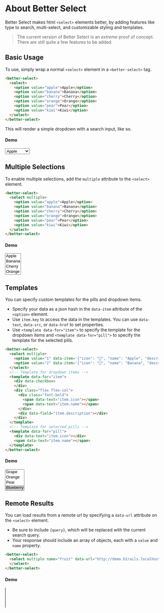 # About Better Select

Better Select makes html `<select>` elements better, by adding features like type to search, multi-select, and customizable styling and templates.

> The current version of Better Select is an *extreme* proof of concept. There are still quite a few features to be added.

## Basic Usage

To use, simply wrap a normal `<select>` element in a `<better-select>` tag.

```html 
<better-select>
  <select>
    <option value="apple">Apple</option>
    <option value="banana">Banana</option>
    <option value="cherry">Cherry</option>
    <option value="orange">Orange</option>
    <option value="pear">Pear</option>
    <option value="kiwi">Kiwi</option>
  </select>
</better-select>
```

This will render a simple dropdown with a search input, like so.

#### Demo

<better-select>
  <select name="fruit">
    <option value="apple">Apple</option>
    <option value="banana">Banana</option>
    <option value="cherry">Cherry</option>
    <option value="orange">Orange</option>
    <option value="pear">Pear</option>
    <option value="kiwi">Kiwi</option>
    <option value="mango">Mango</option>
    <option value="apple2">Apple 2</option>
    <option value="banana2">Banana 2</option>
    <option value="cherry2">Cherry 2</option>
    <option value="orange2">Orange 2</option>
    <option value="pear2">Pear 2</option>
    <option value="kiwi2">Kiwi 2</option>
    <option value="mango2">Mango 2</option>
    <option value="apple3">Apple 3</option>
    <option value="banana3">Banana 3</option>
    <option value="cherry3">Cherry 3</option>
    <option value="orange3">Orange 3</option>
    <option value="pear3">Pear 3</option>
    <option value="kiwi3">Kiwi 3</option> 
    <option value="mango3">Mango 3</option>
    <option value="apple4">Apple 4</option>
    <option value="banana4">Banana 4</option>
    <option value="cherry4">Cherry 4</option>
    <option value="orange4">Orange 4</option>
    <option value="pear4">Pear 4</option>
    <option value="kiwi4">Kiwi 4</option>
    <option value="mango4">Mango 4</option>
    <option value="apple5">Apple 5</option>
    <option value="banana5">Banana 5</option>
    <option value="cherry5">Cherry 5</option>
    <option value="orange5">Orange 5</option>
    <option value="pear5">Pear 5</option>
    <option value="kiwi5">Kiwi 5</option> 
    <option value="mango5">Mango 5</option>
    <option value="apple6">Apple 6</option>
    <option value="banana6">Banana 6</option>
    <option value="cherry6">Cherry 6</option>
    <option value="orange6">Orange 6</option>
    <option value="pear6">Pear 6</option>
    <option value="kiwi6">Kiwi 6</option> 
    <option value="mango6">Mango 6</option> 
  </select>
</better-select>

<br/>

## Multiple Selections

To enable multiple selections, add the `multiple` attribute to the `<select>` element.

```html
<better-select>
  <select multiple>
    <option value="apple">Apple</option>
    <option value="banana">Banana</option>
    <option value="cherry">Cherry</option>
    <option value="orange">Orange</option>
    <option value="pear">Pear</option>
    <option value="kiwi">Kiwi</option>
  </select>
</better-select>
```

#### Demo 

<better-select>
  <select multiple name="fruit">
    <option value="apple">Apple</option>
    <option value="banana">Banana</option>
    <option value="cherry">Cherry</option>
    <option value="orange">Orange</option>
    <option value="pear">Pear</option>
    <option value="kiwi">Kiwi</option>
  </select>
</better-select>

## Templates 

You can specify custom templates for the pills and dropdown items.

- Specify your data as a json hash in the `data-item` attribute of the `<option>` element.
- Use `item.key` to access the data in the templates. You can use `data-text`, `data-src`, or `data-href` to set properties.
- Use `<template data-for="item">` to specify the template for the dropdown items and `<template data-for="pill">` to specify the template for the selected pills.

```html
<better-select>
  <select multiple>
    <option value="1" data-item='{"icon": "🍎", "name": "Apple", "description": "Fresh red apple", "color": "#ffebee"}'>Apple</option>
    <option value="2" data-item='{"icon": "🍌", "name": "Banana", "description": "Ripe yellow banana", "color": "#fff3e0"}'>Banana</option>
  </select>
  <!-- Template for dropdown items -->
  <template data-for="item">
    <div data-checkbox>
    </div>
    <div class="flex flex-col">
      <div class="font-bold">
        <span data-text="item.icon"></span>
        <span data-text="item.name"></span>
      </div>
      <div data-field="item.description"></div>
    </div>
  </template>
  <!-- Template for selected pills -->
  <template data-for="pill">
    <div data-text="item.icon"></div>
    <span data-text="item.name"></span>
  </template>
</better-select>
```


#### Demo

<div v-pre>
  <better-select>
    <select multiple name="fruit" >
      <option value="1" data-item='{"icon": "🍎", "name": "Apple", "description": "Fresh red apple", "color": "#ffebee"}'>Apple</option>
      <option value="2" data-item='{"icon": "🍌", "name": "Banana", "description": "Ripe yellow banana", "color": "#fff3e0"}'>Banana</option>
      <option value="3" data-item='{"icon": "🍒", "name": "Cherry", "description": "Sweet dark cherries", "color": "#fce4ec"}'>Cherry</option>
      <option value="4" data-item='{"icon": "🍇", "name": "Grape", "description": "Purple wine grapes", "color": "#f3e5f5"}'>Grape</option>
      <option value="5" data-item='{"icon": "🍊", "name": "Orange", "description": "Juicy citrus", "color": "#fff3e0"}'>Orange</option>
      <option value="6" data-item='{"icon": "🍐", "name": "Pear", "description": "Sweet and juicy", "color": "#f1f8e9"}'>Pear</option>
      <option selected value="7" data-item='{"icon": "🫐", "name": "Blueberry", "description": "Wild blueberries", "color": "#e8eaf6"}'>Blueberry</option>
      <option value="8" data-item='{"icon": "🥝", "name": "Kiwi", "description": "Fresh and tangy", "color": "#f9fbe7"}'>Kiwi</option>
    </select>
    <!-- Template for dropdown items -->
    <template data-for="item">
      <div data-checkbox></div>
      <div class="flex flex-col">
        <div class="font-bold">
          <span class="pr-1" data-text="item.icon"></span>
          <span data-text="item.name"></span>
        </div>
        <div class="text-sm text-gray-400" data-text="item.description"></div>
      </div>
    </template>
    <!-- Template for selected pills -->
    <template data-for="pill">
      <div data-text="item.icon"></div>
      <span data-text="item.name"></span>
    </template>
  </better-select>
</div>


## Remote Results 

You can load results from a remote url by specifying a `data-url` attribute on the `<select>` element.

- Be sure to include `{query}`, which will be replaced with the current search query.
- Your response should include an array of objects, each with a `value` and `name` property.

```html
<better-select>
  <select multiple name="fruit" data-url="http://demo.h1rails.localhost/search?query={query}">
  </select>
</better-select>
```

#### Demo

<div v-pre>
  <better-select>
    <select multiple name="fruit" data-url="http://demo.h1rails.localhost/search?query={query}">
    </select>
  </better-select>
</div>


<br/>
<br/>
<br/>
<br/>
<br/>
<br/>
<br/>
<br/>
<br/>
<br/>
<br/>
<br/>
<br/>
<br/>

<script v-pre>

</script>


<style>

</style>